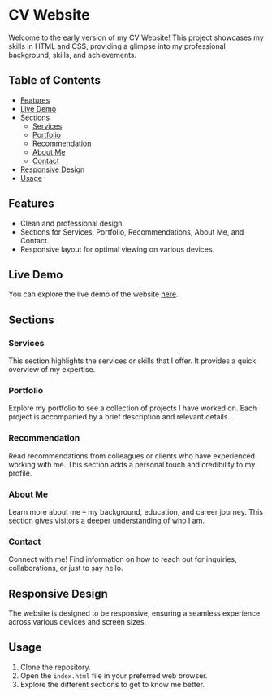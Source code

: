 # CV Website

Welcome to the early version of my CV Website! This project showcases my skills in HTML and CSS, providing a glimpse into my professional background, skills, and achievements.

## Table of Contents
- [Features](#features)
- [Live Demo](#live-demo)
- [Sections](#sections)
  - [Services](#services)
  - [Portfolio](#portfolio)
  - [Recommendation](#recommendation)
  - [About Me](#about-me)
  - [Contact](#contact)
- [Responsive Design](#responsive-design)
- [Usage](#usage)

## Features
- Clean and professional design.
- Sections for Services, Portfolio, Recommendations, About Me, and Contact.
- Responsive layout for optimal viewing on various devices.

## Live Demo
You can explore the live demo of the website [here](https://dianamurariu.github.io/CV_website/).

## Sections

### Services
This section highlights the services or skills that I offer. It provides a quick overview of my expertise.

### Portfolio
Explore my portfolio to see a collection of projects I have worked on. Each project is accompanied by a brief description and relevant details.

### Recommendation
Read recommendations from colleagues or clients who have experienced working with me. This section adds a personal touch and credibility to my profile.

### About Me
Learn more about me – my background, education, and career journey. This section gives visitors a deeper understanding of who I am.

### Contact
Connect with me! Find information on how to reach out for inquiries, collaborations, or just to say hello.

## Responsive Design
The website is designed to be responsive, ensuring a seamless experience across various devices and screen sizes.

## Usage
1. Clone the repository.
2. Open the `index.html` file in your preferred web browser.
3. Explore the different sections to get to know me better.
